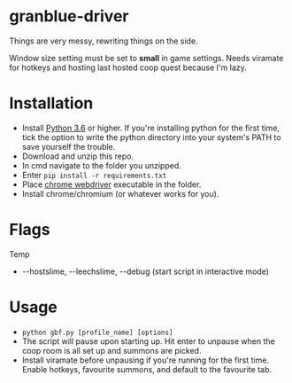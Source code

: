 # granblue-driver
Things are very messy, rewriting things on the side.

Window size setting must be set to __**small**__ in game settings. Needs viramate for hotkeys and hosting last hosted coop quest because I'm lazy.


# Installation
* Install [Python 3.6](https://www.python.org/downloads/) or higher. If you're installing python for the first time, tick the option to write the python directory into your system's PATH to save yourself the trouble.
* Download and unzip this repo.
* In cmd navigate to the folder you unzipped.
* Enter `pip install -r requirements.txt`
* Place [chrome webdriver](https://sites.google.com/a/chromium.org/chromedriver/downloads) executable in the folder.
* Install chrome/chromium (or whatever works for you).

# Flags
Temp
* --hostslime, --leechslime, --debug (start script in interactive mode)

# Usage
* `python gbf.py [profile_name] [options]`
* The script will pause upon starting up. Hit enter to unpause when the coop room is all set up and summons are picked.
* Install viramate before unpausing if you're running for the first time. Enable hotkeys, favourite summons, and default to the favourite tab.
